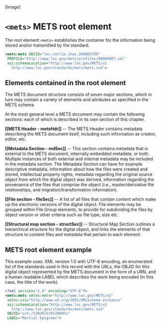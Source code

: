 [Image]

# `<mets>` METS root element

The root element `<mets>` establishes the container for the information
being stored and/or transmitted by the standard.

```xml
<mets:mets OBJID="loc.natlib.ihas.200003790"
 PROFILE="http://www.loc.gov/mets/profiles/00000007.xml"
 xsi:schemaLocation="http://www.loc.gov/METS/v2
   http://www.loc.gov/standards/mets/mets.xsd">
```

## Elements contained in the root element

The METS document structure consists of seven major sections, which in
turn may contain a variety of elements and attributes as specified in
the METS schema.

At the most general level a METS document may contain the following
sections: each of which is described in its own section of this chapter.

**[[METS Header - metsHdr]]** -- The METS Header contains metadata describing the METS
document itself, including such information as creator, editor, etc.

**[[Metadata Section - mdSec]]** -- This section contains metadata that is external
to the METS document, internally embedded metadata, or both. Multiple
instances of both external and internal metadata may be included in the
metadata section. The Metadata Section can have for example descriptive
metadata, information about how the files were created and stored,
intellectual property rights, metadata regarding the original source
object from which the digital object was derived, information regarding
the provenance of the files that comprise the object (i.e.,
master/derivative file relationships, and migration/transformation
information).

**[[File section - fileSec]]** -- A list of all files that contain content which make
up the electronic versions of the digital object. File elements may be
grouped within File Group elements, to provide for subdividing the files
by object version or other criteria such as file type, size etc.

**[[Structural map section - structSec]]** -- Structural Map Section outlines a
hierarchical structure for the digital object, and links the elements
of that structure to content files and metadata that pertain to each
element.

## METS root element example

This example uses: XML version 1.0 with UTF-8 encoding, an enumerated
list of the standards used in this record with the URLs, the OBJID for
this digital object represented by the METS document in the form of a
URN, and a human readable LABEL which describes the work being encoded
(in this case, the title of the work).

```xml
<?xml version="1.0" encoding="UTF-8"?>
<mets:mets xmlns:mets="http://www.loc.gov/METS/v2"
 xmlns:xsi="http://www.w3.org/2001/XMLSchema-instance"
 xsi:schemaLocation="http://www.loc.gov/METS/v2
   http://www.loc.gov/standards/mets/mets.xsd"
 OBJID="ark:/13030/kt9s2009hz"
 LABEL="Martial Epigrams">
```
